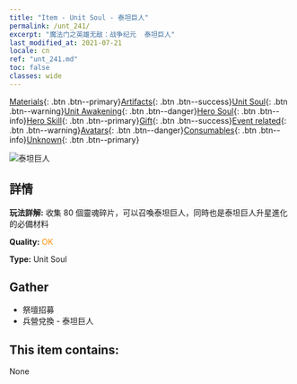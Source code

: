 ```yaml
---
title: "Item - Unit Soul - 泰坦巨人"
permalink: /unt_241/
excerpt: "魔法门之英雄无敌：战争纪元  泰坦巨人"
last_modified_at: 2021-07-21
locale: cn
ref: "unt_241.md"
toc: false
classes: wide
---
```

 [Materials](/ItemsCN/){: .btn .btn--primary}[Artifacts](/ItemsCN/Artifacts/){: .btn .btn--success}[Unit Soul](/ItemsCN/UnitSoul/){: .btn .btn--warning}[Unit Awakening](/ItemsCN/UnitAwakening/){: .btn .btn--danger}[Hero Soul](/ItemsCN/HeroSoul/){: .btn .btn--info}[Hero Skill](/ItemsCN/HeroSkill/){: .btn .btn--primary}[Gift](/ItemsCN/Gift/){: .btn .btn--success}[Event related](/ItemsCN/Events/){: .btn .btn--warning}[Avatars](/ItemsCN/Avatars/){: .btn .btn--danger}[Consumables](/ItemsCN/Consumables/){: .btn .btn--info}[Unknown](/ItemsCN/Unknown/){: .btn .btn--primary}

 ![泰坦巨人](/images/u/ti_taitan.jpg)

## 詳情
 **玩法詳解:** 收集 80 個靈魂碎片，可以召喚泰坦巨人，同時也是泰坦巨人升星進化的必備材料

 **Quality:** <span style="color: #FF8C00">OK</span>

 **Type:** Unit Soul

## Gather

*    祭壇招募 
*    兵營兌換 - 泰坦巨人 

## This item contains:

  None

